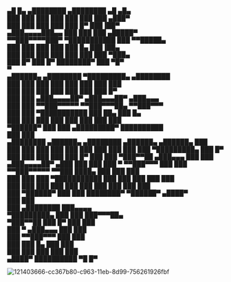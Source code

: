    ▄█    █▄       ▄████████  ▄████████    ▄█   ▄█▄                      
  ███    ███     ███    ███ ███    ███   ███ ▄███▀                      
  ███    ███     ███    ███ ███    █▀    ███▐██▀                        
 ▄███▄▄▄▄███▄▄   ███    ███ ███         ▄█████▀                         
▀▀███▀▀▀▀███▀  ▀███████████ ███        ▀▀█████▄                         
  ███    ███     ███    ███ ███    █▄    ███▐██▄                        
  ███    ███     ███    ███ ███    ███   ███ ▀███▄                      
  ███    █▀      ███    █▀  ████████▀    ███   ▀█▀                      
                                         ▀                              
 ▄██████▄     ▄████████      ▀█████████▄     ▄████████                  
███    ███   ███    ███        ███    ███   ███    ███                  
███    ███   ███    ███        ███    ███   ███    █▀                   
███    ███  ▄███▄▄▄▄██▀       ▄███▄▄▄██▀   ▄███▄▄▄                      
███    ███ ▀▀███▀▀▀▀▀        ▀▀███▀▀▀██▄  ▀▀███▀▀▀                      
███    ███ ▀███████████        ███    ██▄   ███    █▄                   
███    ███   ███    ███        ███    ███   ███    ███                  
 ▀██████▀    ███    ███      ▄█████████▀    ██████████                  
             ███    ███                                                 
   ▄████████  ▄██████▄     ▄████████    ▄██████▄   ▄██████▄      ███    
  ███    ███ ███    ███   ███    ███   ███    ███ ███    ███ ▀█████████▄
  ███    █▀  ███    ███   ███    ███   ███    █▀  ███    ███    ▀███▀▀██
 ▄███▄▄▄     ███    ███  ▄███▄▄▄▄██▀  ▄███        ███    ███     ███   ▀
▀▀███▀▀▀     ███    ███ ▀▀███▀▀▀▀▀   ▀▀███ ████▄  ███    ███     ███    
  ███        ███    ███ ▀███████████   ███    ███ ███    ███     ███    
  ███        ███    ███   ███    ███   ███    ███ ███    ███     ███    
  ███         ▀██████▀    ███    ███   ████████▀   ▀██████▀     ▄████▀  
                          ███    ███                                    
    ███        ▄████████ ███▄▄▄▄                                        
▀█████████▄   ███    ███ ███▀▀▀██▄                                      
   ▀███▀▀██   ███    █▀  ███   ███                                      
    ███   ▀  ▄███▄▄▄     ███   ███                                      
    ███     ▀▀███▀▀▀     ███   ███                                      
    ███       ███    █▄  ███   ███                                      
    ███       ███    ███ ███   ███                                      
   ▄████▀     ██████████  ▀█   █▀                                       

![121403666-cc367b80-c963-11eb-8d99-756261926fbf](https://github.com/Ahmettrnn/Ahmettrnn/assets/150042080/de1e6bd1-3ce7-4918-a8aa-b78983ec7103)
